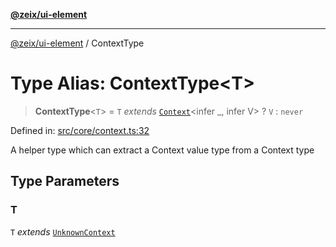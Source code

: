 [**@zeix/ui-element**](../README.md)

***

[@zeix/ui-element](../globals.md) / ContextType

# Type Alias: ContextType\<T\>

> **ContextType**\<`T`\> = `T` *extends* [`Context`](Context.md)\<infer \_, infer V\> ? `V` : `never`

Defined in: [src/core/context.ts:32](https://github.com/zeixcom/ui-element/blob/d13febaf363936558771161c1c4f66e2034f5ec3/src/core/context.ts#L32)

A helper type which can extract a Context value type from a Context type

## Type Parameters

### T

`T` *extends* [`UnknownContext`](UnknownContext.md)
